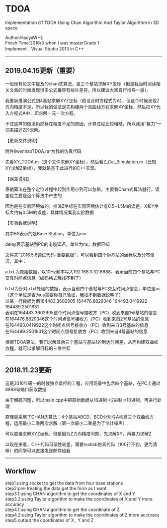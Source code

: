 # TDOA
Implementation Of TDOA Using Chan Algorithm And Taylor Algorithm in 3D space

Author:HaoyaWHL<br>
Finish Time:2016/5 when I was masterGrade 1<br>
Implement：Visual Studio 2013 in C++<br>

-------------------------------------------

## 2019.04.15更新（重要）

一般现有论文中提及的chan式算法，是三个基站求解XY坐标（但是我当时阅读相关文章的时候发现很多公式推导有些许差异，所以建议大家自行推导一遍）。

我重新推演公式到4基站求解XYZ坐标（假设此时方程式为A），但这个时候发现Z方向精度不足，所以我的做法是先构建两个双曲线方程求解XY坐标，然后把XY代入方程式A中，即求解一元一次方程。

不过这样的做法仍然存在精度不足的原因，计算过程比较粗糙，所以我用“暴力”一词来描述Z的求解。

【更新文件说明】

附件liwenhaoTDOA.rar为我的仿真代码

先看XY_TDOA.m（这个文件求解XY坐标），然后看Z_Cal_Simulation.m（已知XY求解Z坐标），我就是基于此进行的C++实现。

【误差说明】

泰勒算法在整个定位过程中起到作用小到可以忽略，主要看Chan式算法就行，误差也主要是这个算法中产生的

因为是在实验环境做的，推演Z坐标在实际环境估计有0.5~1.5M的误差，X和Y坐标大约有0.5M的误差，具体情况看我实验数据

【实验数据说明】

其中BS表示的是Base Station，单位为cm

delay表示基站到PC的电缆延迟，单位为ns，数据已知

文件夹“2016.5.6调试代码-重要数据”，可以看到四个伪基站的坐标以及分布情况，其中：  

a.txt 为原始数据，以10Hz频率写入192.168.0.32:8888，表示当前四个基站与PC交互时间点信息（编码格式我找不到了）  

b.txt为针对a.txt处理的数据，表示当前四个基站与PC交互时间点信息，单位是us（这个单位是否为us需要你自己验证，我找不到数据说明了）  
以某一行数据为例164483.3602905 164476.8829346 164493.0419922 164489.2501831  
表明在164483.3602905这个时间点信号接收方（PC）收到来自1号基站的信息  
在164476.8829346这个时间点信号接收方（PC）收到来自2号基站的信息  
在164493.0419922这个时间点信号接收方（PC）收到来自3号基站的信息  
在164489.2501831这个时间点信号接收方（PC）收到来自4号基站的信息  

根据TDOA算法，我们求解其余三个基站与基站1的到达时间差，从而构建双曲线方程，就可以求解目标的三维坐标  

-------------------------------------------

## 2018.11.23更新

这是2016年研一的时候独立承担的工程，应用场景中包含四个基站，在PC上通过8888号端口获取数据

由于解码问题，所以main.cpp中把原始数据从16进制->2进制->10进制，再进行处理

原理是采用了CHAN氏算法：4个基站ABCD，BCD分别与A构建三个双曲线方程，运用最小二乘两次求解（第一次最小二乘是为了估计噪声）

可以直接求解XYZ坐标，但是因为Z方向精度问题，先求解XY，再暴力求解Z

以现在来看，C++代码可读性较差，需要matlab仿真代码（100行不到，更为清晰）的同学可以直接发送邮件给我

--------------------------------------------

## Workflow
step1:using socket to get the data from four base stations<br>
step2:pre-treating the data,get the form as I want<br>
step3.1:using CHAN algorithm to get the coordinates of X and Y<br>
step3.2:using Taylor algorithm to make the coordinates of X and Y more accuracy<br>
step4.1:using CHAN algorithm to get the coordinate of Z<br>
step4.2:using Taylor algorithm to make the coordinates of Z more accuracy<br>
step5:output the coordinates of X , Y and Z





